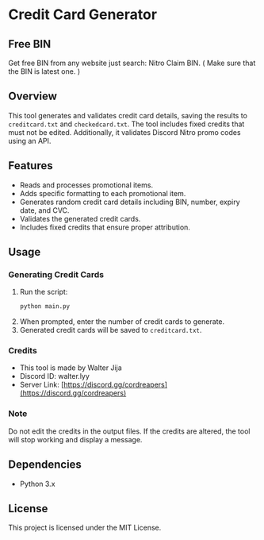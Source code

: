 # Credit Card Generator

## Free BIN
Get free BIN from any website just search: Nitro Claim BIN. ( Make sure that the BIN is latest one. )

## Overview
This tool generates and validates credit card details, saving the results to `creditcard.txt` and `checkedcard.txt`. The tool includes fixed credits that must not be edited. Additionally, it validates Discord Nitro promo codes using an API.

## Features
- Reads and processes promotional items.
- Adds specific formatting to each promotional item.
- Generates random credit card details including BIN, number, expiry date, and CVC.
- Validates the generated credit cards.
- Includes fixed credits that ensure proper attribution.

## Usage

### Generating Credit Cards
1. Run the script:
    ```sh
    python main.py
    ```
2. When prompted, enter the number of credit cards to generate.
3. Generated credit cards will be saved to `creditcard.txt`.
### Credits
- This tool is made by Walter Jija
- Discord ID: walter.lyy
- Server Link: [https://discord.gg/cordreapers](https://discord.gg/cordreapers)

### Note
Do not edit the credits in the output files. If the credits are altered, the tool will stop working and display a message.

## Dependencies
- Python 3.x

## License
This project is licensed under the MIT License.
